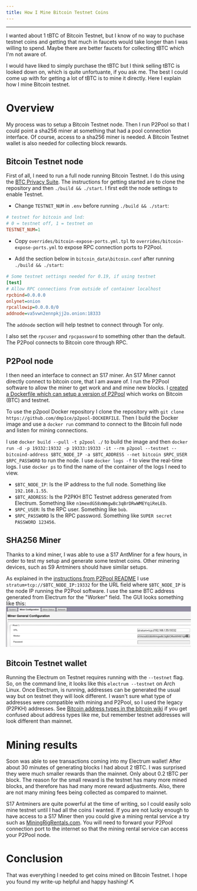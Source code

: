 ```yaml
---
title: How I Mine Bitcoin Testnet Coins
---
```


---

I wanted about 1 tBTC of Bitcoin Testnet, but I know of no way to puchase testnet coins and getting that much in faucets would take longer than I was willing to spend. Maybe there are better faucets for collecting tBTC which I'm not aware of.

I would have liked to simply purchase the tBTC but I think selling tBTC is looked down on, which is quite unfortuante, if you ask me. The best I could come up with for getting a lot of tBTC is to mine it directly. Here I explain how I mine Bitcoin testnet.

# Overview

My process was to setup a Bitcoin Testnet node. Then I run P2Pool so that I could point a sha256 miner at something that had a pool connection interface. Of course, access to a sha256 miner is needed. A Bitcoin Testnet wallet is also needed for collecting block rewards.

## Bitcoin Testnet node

First of all, I need to run a full node running Bitcoin Testnet. I do this using the [BTC Privacy Suite](https://github.com/dmp1ce/BTC-Privacy-Suite). The instructions for getting started are to clone the repository and then `./build && ./start`. I first edit the node settings to enable Testnet.

- Change `TESTNET_NUM` in `.env` before running `./build && ./start`:

``` ini
# testnet for bitcoin and lnd:
# 0 = testnet off, 1 = testnet on
TESTNET_NUM=1
```

- Copy `overrides/bitcoin-expose-ports.yml.tpl` to `overrides/bitcoin-expose-ports.yml` to expose RPC connection ports to P2Pool.

- Add the section below in `bitcoin_data\bitcoin.conf` after running `./build && ./start`:

``` ini
# Some testnet settings needed for 0.19, if using testnet
[test]
# Allow RPC connections from outside of container localhost
rpcbind=0.0.0.0
onlynet=onion
rpcallowip=0.0.0.0/0
addnode=va5vwn2ennpkjj2o.onion:18333
```

The `addnode` section will help testnet to connect through Tor only.

I also set the `rpcuser` and `rpcpassword` to something other than the default. The P2Pool connects to Bitcoin core through RPC.

## P2Pool node

I then need an interface to connect an S17 miner. An S17 Miner cannot directly connect to bitcoin core, that I am aware of. I run the P2Pool software to allow the miner to get work and and mine new blocks. I [created a Dockerfile which can setup a version of P2Pool](https://github.com/dmp1ce/p2pool-DOCKERFILE) which works on Bitcoin (BTC) and testnet.

To use the p2pool Docker repository I clone the repository with `git clone https://github.com/dmp1ce/p2pool-DOCKERFILE`. Then I build the Docker image and use a `docker run` command to connect to the Bitcoin full node and listen for mining connections.

I use `docker build --pull -t p2pool ./` to build the image and then `docker run -d -p 19332:19332 -p 19333:19333 -it --rm p2pool --testnet --bitcoind-address $BTC_NODE_IP -a $BTC_ADDRESS --net bitcoin $RPC_USER $RPC_PASSWORD` to run the node. I use `docker logs -f` to view the real-time logs. I use `docker ps` to find the name of the container of the logs I need to view.

- `$BTC_NODE_IP`: Is the IP address to the full node. Something like `192.168.1.55`.
- `$BTC_ADDRESS`: Is the P2PKH BTC Testnet address generated from Electrum. Something like `n1mexdG58xWmgwBc3qBrDRwWMEYqiReLEb`.
- `$RPC_USER`: Is the RPC user. Something like `bob`.
- `$RPC_PASSWORD` Is the RPC password. Something like `SUPER secret PASSWORD 123456`.

## SHA256 Miner

Thanks to a kind miner, I was able to use a S17 AntMiner for a few hours, in order to test my setup and generate some testnet coins. Other minering devices, such as S9 Antminers should have similar setups.

As explained in the [instructions from P2Pool README](https://github.com/jtoomim/p2pool/blob/155022fc942ec45778a95622766a9b11d923e76e/README.md) I use `stratum+tcp://$BTC_NODE_IP:19332` for the URL field where `$BTC_NODE_IP` is the node IP running the P2Pool software. I use the same BTC address generated from Electrum for the "Worker" field. The GUI looks something like this:
![S17 AntMiner Testnet configuration with P2Pool](/images/2020-09/S17-AntMiner-configuration.png)

## Bitcoin Testnet wallet

Running the Electrum on Testnet requires running with the `--testnet` flag. So, on the command line, it looks like this `electrum --testnet` on Arch Linux. Once Electrum, is running, addresses can be generated the usual way but on testnet they will look different. I wasn't sure what type of addresses were compatible with mining and P2Pool, so I used the legacy (P2PKH) addresses. See [Bitcoin address types in the bitcoin wiki](https://en.bitcoin.it/wiki/Address) if you get confused about address types like me, but remember testnet addresses will look different than mainnet.

# Mining results

Soon was able to see transactions coming into my Electrum wallet! After about 30 minutes of generating blocks I had about 2 tBTC. I was surprised they were much smaller rewards than the mainnet. Only about 0.2 tBTC per block. The reason for the small reward is the testnet has many more mined blocks, and therefore has had many more reward adjustments. Also, there are not many mining fees being collected as compared to mainnet.

S17 Antminers are quite powerful at the time of writing, so I could easily solo mine testnet until I had all the coins I wanted. If you are not lucky enough to have access to a S17 Miner then you could give a mining rental service a try such as [MiningRigRentals.com](https://www.miningrigrentals.com/?ref=34746). You will need to forward your P2Pool connection port to the internet so that the mining rental service can access your P2Pool node.

# Conclusion

That was everything I needed to get coins mined on Bitcoin Testnet. I hope you found my write-up helpful and happy hashing! ⛏
